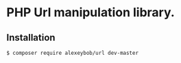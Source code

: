 # PHP Url manipulation library.

## Installation

```sh
$ composer require alexeybob/url dev-master
```